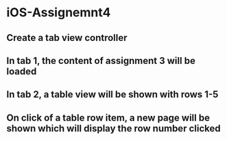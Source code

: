 # iOS-Assignemnt4
## Create a tab view controller
## In tab 1, the content of assignment 3 will be loaded
## In tab 2, a table view will be shown with rows 1-5
## On click of a table row item, a new page will be shown which will display the row number clicked
